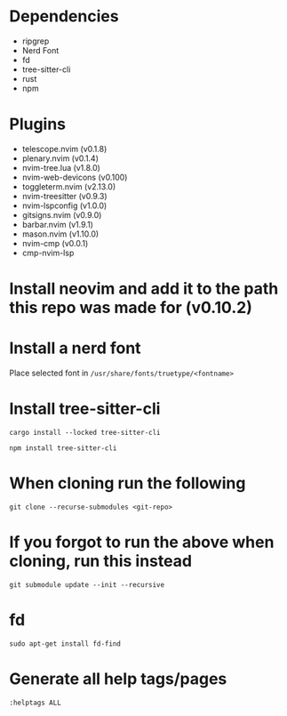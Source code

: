# Dependencies

- ripgrep 
- Nerd Font 
- fd 
- tree-sitter-cli
- rust
- npm

# Plugins

- telescope.nvim (v0.1.8)
- plenary.nvim (v0.1.4)
- nvim-tree.lua (v1.8.0)
- nvim-web-devicons (v0.100)
- toggleterm.nvim (v2.13.0)
- nvim-treesitter (v0.9.3)
- nvim-lspconfig (v1.0.0)
- gitsigns.nvim (v0.9.0)
- barbar.nvim (v1.9.1)
- mason.nvim (v1.10.0)
- nvim-cmp (v0.0.1)
- cmp-nvim-lsp

# Install neovim and add it to the path this repo was made for (v0.10.2)

# Install a nerd font

Place selected font in `/usr/share/fonts/truetype/<fontname>`

# Install tree-sitter-cli

`cargo install --locked tree-sitter-cli`

`npm install tree-sitter-cli`

# When cloning run the following

`git clone --recurse-submodules <git-repo>`

# If you forgot to run the above when cloning, run this instead

`git submodule update --init --recursive`

# fd

`sudo apt-get install fd-find`

# Generate all help tags/pages

`:helptags ALL`

